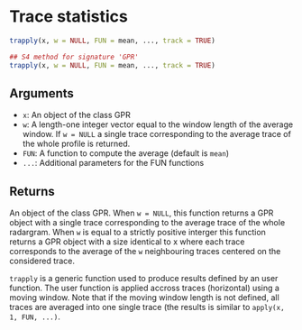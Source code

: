 # Trace statistics

```r
trapply(x, w = NULL, FUN = mean, ..., track = TRUE)

## S4 method for signature 'GPR'
trapply(x, w = NULL, FUN = mean, ..., track = TRUE)
```

## Arguments

- `x`: An object of the class GPR
- `w`: A length-one integer vector equal to the window length of the average window. If `w = NULL` a single trace corresponding to the average trace of the whole profile is returned.
- `FUN`: A function to compute the average (default is `mean`)
- `...`: Additional parameters for the FUN functions

## Returns

An object of the class GPR. When `w = NULL`, this function returns a GPR object with a single trace corresponding to the average trace of the whole radargram. When `w` is equal to a strictly positive interger this function returns a GPR object with a size identical to x where each trace corresponds to the average of the `w` neighbouring traces centered on the considered trace.

`trapply` is a generic function used to produce results defined by an user function. The user function is applied accross traces (horizontal) using a moving window. Note that if the moving window length is not defined, all traces are averaged into one single trace (the results is similar to `apply(x, 1, FUN, ...)`.